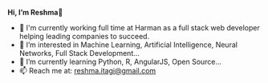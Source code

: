 <b>Hi, I’m Reshma</b>👋
- :office: I'm currently working full time at Harman as a full stack web developer helping leading companies to succeed.
- 👀 I’m interested in Machine Learning, Artificial Intelligence, Neural Networks, Full Stack Development...
- 🌱 I’m currently learning Python, R, AngularJS, Open Source...
- 📫 Reach me at: reshma.itagi@gmail.com

<!---
ReshmaCode/ReshmaCode is a ✨ special ✨ repository because its `README.md` (this file) appears on your GitHub profile.
You can click the Preview link to take a look at your changes.
--->
